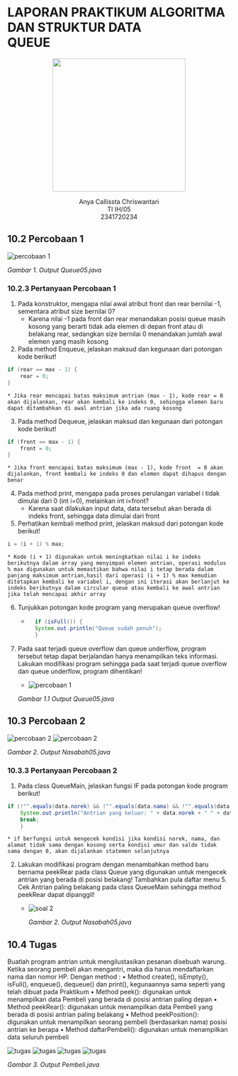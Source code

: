 # LAPORAN PRAKTIKUM ALGORITMA DAN STRUKTUR DATA <br> QUEUE  

<p align="center">
<img src="POLINEMA-LOGO.png" width= "300px"> 
<p align="center"> Anya Callissta Chriswantari <br>TI IH/05 <br>2341720234


## 10.2 Percobaan 1
![percobaan 1](per1_p10.png)

_Gambar 1. Output Queue05.java_

### 10.2.3 Pertanyaan Percobaan 1
1. Pada konstruktor, mengapa nilai awal atribut front dan rear bernilai -1, sementara atribut size bernilai 0?
    * Karena nilai -1 pada front dan rear menandakan posisi queue masih kosong yang berarti tidak ada elemen di depan front atau di belakang rear, sedangkan size bernilai 0 menandakan jumlah awal elemen yang masih kosong
2. Pada method Enqueue, jelaskan maksud dan kegunaan dari potongan kode berikut!
``` java
if (rear == max - 1) {
    rear = 0;
}
```
    * Jika rear mencapai batas maksimum antrian (max - 1), kode rear = 0 akan dijalankan, rear akan kembali ke indeks 0, sehingga elemen baru dapat ditambahkan di awal antrian jika ada ruang kosong
3. Pada method Dequeue, jelaskan maksud dan kegunaan dari potongan kode berikut!
``` java
if (front == max - 1) {
    front = 0;
}
```
    * Jika front mencapai batas maksimum (max - 1), kode front  = 0 akan dijalankan, front kembali ke indeks 0 dan elemen dapat dihapus dengan benar
4. Pada method print, mengapa pada proses perulangan variabel i tidak dimulai dari 0 (int i=0), melainkan int i=front?
    * Karena saat dilakukan input data, data tersebut akan berada di indeks front, sehingga data dimulai dari front
5. Perhatikan kembali method print, jelaskan maksud dari potongan kode berikut!
``` java
i = (i + 1) % max;
```
    * Kode (i + 1) digunakan untuk meningkatkan nilai i ke indeks berikutnya dalam array yang menyimpan elemen antrian, operasi modulus % max digunakan untuk memastikan bahwa nilai i tetap berada dalam panjang maksimum antrian,hasil dari operasi (i + 1) % max kemudian ditetapkan kembali ke variabel i, dengan ini iterasi akan berlanjut ke indeks berikutnya dalam circular queue atau kembali ke awal antrian jika telah mencapai akhir array
6. Tunjukkan potongan kode program yang merupakan queue overflow!
    * ``` java
        if (isFull()) {
        System.out.println("Queue sudah penuh");
        }
        ```
7. Pada saat terjadi queue overflow dan queue underflow, program tersebut tetap dapat berjalandan hanya menampilkan teks informasi. Lakukan modifikasi program sehingga pada saat terjadi queue overflow dan queue underflow, program dihentikan!
    * ![percobaan 1](soal7_per1_p10.png)

    _Gambar 1.1 Output Queue05.java_

## 10.3 Percobaan 2
![percobaan 2](per2_p10.png)
![percobaan 2](per2.2_p10.png)

_Gambar 2. Output Nasabah05.java_

### 10.3.3 Pertanyaan Percobaan 2
1. Pada class QueueMain, jelaskan fungsi IF pada potongan kode program berikut!
```java
if (!"".equals(data.norek) && !"".equals(data.nama) && !"".equals(data.alamat) && data.umur != 0 && data.saldo != 0) {
    System.out.println("Antrian yang keluar: " + data.norek + " " + data.nama + " " + data.alamat + " " + data.umur + " " + data.saldo);
    break;
    }
```
    * if berfungsi untuk mengecek kondisi jika kondisi norek, nama, dan alamat tidak sama dengan kosong serta kondisi umur dan saldo tidak sama dengan 0, akan dijalankan statemen selanjutnya
2. Lakukan modifikasi program dengan menambahkan method baru bernama peekRear pada class Queue yang digunakan untuk mengecek antrian yang berada di posisi belakang! Tambahkan pula daftar menu 5. Cek Antrian paling belakang pada class QueueMain sehingga method peekRear dapat dipanggil!
    * ![soal 2](soal2_per2_p10.png)

        _Gambar 2. Output Nasabah05.java_

## 10.4 Tugas
Buatlah program antrian untuk mengilustasikan pesanan disebuah warung. Ketika seorang  pembeli akan mengantri, maka dia harus mendaftarkan nama dan nomor HP. Dengan method :
• Method create(), isEmpty(), isFull(), enqueue(), dequeue() dan print(), kegunaannya sama seperti yang telah dibuat pada Praktikum
• Method peek(): digunakan untuk menampilkan data Pembeli yang berada di posisi antrian paling depan
• Method peekRear(): digunakan untuk menampilkan data Pembeli yang berada di posisi antrian paling belakang
• Method peekPosition(): digunakan untuk menampilkan seorang pembeli (berdasarkan nama) posisi antrian ke berapa
• Method daftarPembeli(): digunakan untuk menampilkan data seluruh pembeli 

![tugas](tugas_p10.png) 
![tugas](tugas(2)_p10.png) 
![tugas](tugas(3)_p10.png) 
![tugas](tugas(4)_p10.png)

_Gambar 3. Output Pembeli.java_
